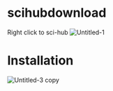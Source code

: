 # scihubdownload
Right click to sci-hub
![Untitled-1](https://github.com/R8yc/scihubdownload/assets/148554352/03cb054e-bc7b-49ea-8c8e-6d70c435395f)
# Installation
![Untitled-3 copy](https://github.com/R8yc/scihubdownload/assets/148554352/71f5eb1d-bec9-4634-b97c-2545b458c6a9)

